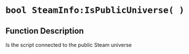 # `bool SteamInfo:IsPublicUniverse( )`
## Function Description
Is the script connected to the public Steam universe
